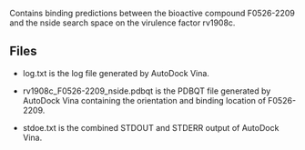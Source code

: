 Contains binding predictions between the bioactive compound F0526-2209 and the nside search space on the virulence factor rv1908c.

## Files

- log.txt is the log file generated by AutoDock Vina.

- rv1908c_F0526-2209_nside.pdbqt is the PDBQT file generated by AutoDock Vina containing the orientation and binding location of F0526-2209.

- stdoe.txt is the combined STDOUT and STDERR output of AutoDock Vina.

